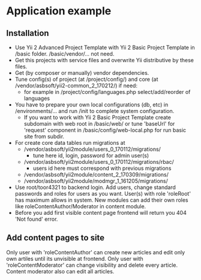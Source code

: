 
Application example
===================

Installation
------------
* Use Yii 2 Advanced Project Template with Yii 2 Basic Project Template in /basic folder.
  /basic/vendor/... not need.
* Get this projects with service files and overwrite Yii distributive by these files.
* Get (by composer or manually) vendor dependencies.
* Tune config(s) of project (at /project/config/) and core (at /vendor/asbsoft/yii2-common_2_170212/) if need:
  - for example in /project/config/languages.php select/add/reorder of languages
* You have to prepare your own local configurations (db, etc) in /environments/...
  and run /init to complete system configuration.
  - If you want to work with Yii 2 Basic Project Template create subdomain with web root in /basic/web/
    or tune 'baseUrl' for 'request' component in /basic/config/web-local.php for run basic site from subdir.
* For create core data tables run migrations at
  - /vendor/asbsoft/yii2module/users_0_170112/migrations/
    - tune here id, login, password for admin user(s)
  - /vendor/asbsoft/yii2module/users_0_170112/migrations/rbac/
    - users id here must correspond with previous migrations
  - /vendor/asbsoft/yii2module/content_2_170309/migrations/
  - /vendor/asbsoft/yii2module/modmgr_1_161205/migrations/
* Use root/toor4321 to backend login.
  Add users, change standard passwords and roles for users as you want.
  User(s) with role 'roleRoot' has maximum allows in system.
  New modules can add their own roles like roleContentAuthor/Moderator in content module.
* Before you add first visible content page
  frontend will return you 404 'Not found' error.

Add content pages to site
-------------------------
Only user with 'roleContentAuthor' can create new articles
and edit only own artiles until its unvisible at frontend.
Only user with 'roleContentModerator' can change visibility and delete every article.
Content moderator also can edit all articles.
